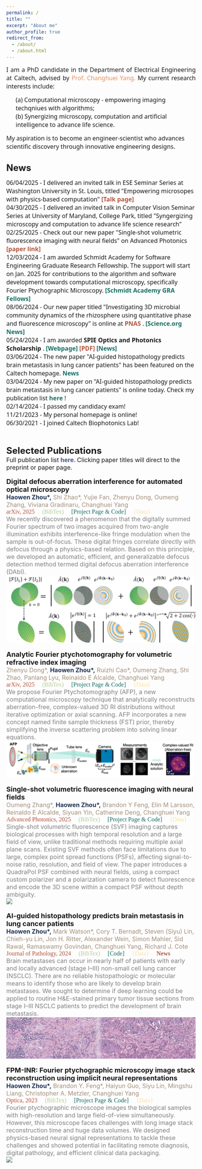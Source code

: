 ```yaml
---
permalink: /
title: ""
excerpt: "About me"
author_profile: true
redirect_from: 
  - /about/
  - /about.html
---
```

<html>
  <head>
    <link href='https://fonts.googleapis.com/css?family=Noto Sans' rel='stylesheet'>
    <style>
      div.pub {
        line-height: 120%;
      }

      .publication {
        <!-- display: grid; /* Use grid display for layout */
        grid-template-columns: 150px 1fr; /* Two columns: 150px for image, 1fr for text */ -->
        align-items: flex-start; /* Align items to the top */
        <!-- gap: 10px; /* Add some gap between image and text */ -->
        margin-bottom: 5px;
      }

      .publication-image {
        margin-right: 10px;
        width: 150px; /* Set a fixed width for the image container */
        height: 150px; /* Set a fixed height for the image container */
        overflow: hidden; /* Hide any overflowing content within the container */
      }

      .publication-image img {
        width: 100%; /* Ensure the image fills the container horizontally */
        height: 100%; /* Ensure the image fills the container vertically */
        object-fit: cover; /* Maintain aspect ratio and crop if necessary */
      }

      .publication-details {
        display: inline-block;
        vertical-align: top;
        flex-grow: 1; /* Expand to fill available space */
      }

      .clustermaps-widget{
        display: none;
      }
  </style>
  </head>
  <!-- Google tag (gtag.js) -->
  <script async src="https://www.googletagmanager.com/gtag/js?id=G-J4XRR1S1L4"></script>
  <script>
    window.dataLayer = window.dataLayer || [];
    function gtag(){dataLayer.push(arguments);}
    gtag('js', new Date());

    gtag('config', 'G-J4XRR1S1L4');
  </script>
<body>

<p align="justify">
  <font size="3" style="font-family: Noto Sans;">
    I am a PhD candidate in the Department of Electrical Engineering at Caltech, advised by 
    <a href="https://biophot.caltech.edu/" style="text-decoration: none;">
      <span style="color: #EC8F5E;"> Prof. Changhuei Yang.</span>
    </a>
    My current research interests include: 
    <br>
    <p style="margin-left: 25px;">
      (a) Computational microscopy - empowering imaging techqniues with algorithms; 
      <br>
      (b) Synergizing microscopy, computation and artificial intelligence to advance life science.
    </p> 
    My aspiration is to become an engineer-scientist who advances scientific discovery through innovative engineering designs.
  </font>
</p>

<br>
<font size="5">
  <strong>
    News
  </strong>
</font>
<br>
<font size="3" style="font-family: Noto Sans;">

  06/04/2025 - I delivered an invited talk in ESE Seminar Series at Washington University in St. Louis, titled "Empowering microsopes with physics-based computation" <a href="https://happenings.wustl.edu/event/ese-seminar-series-haowen-zhou" style="text-decoration: none;">
    <strong>
      <span style="color: #B2533E;">[Talk page]</span>
    </strong>
  </a>
  <br>
  04/30/2025 - I delivered an invited talk in Computer Vision Seminar Series at University of Maryland, College Park, titled "Syngergizing microscopy and computation to advance life science research" <!-- https://talks.cs.umd.edu/talks/4206 -->
  <br>
  02/25/2025 - Check out our new paper "Single-shot volumetric fluorescence imaging with neural fields" on Advanced Photonics <a href="https://doi.org/10.1117/1.AP.7.2.026001" style="text-decoration: none;">
    <strong>
      <span style="color: #B2533E;">[paper link]</span>
    </strong>
  </a>
  <br>
  12/03/2024 - I am awarded Schmidt Academy for Software Engineering Graduate Research Fellowship. The support will start on Jan. 2025 for contributions to the algorithm and software development towards computational microscopy, specifically Fourier Ptychographic Microscopy. 
  <a href="https://sase.caltech.edu/people/gra-fellows.html" style="text-decoration: none;">
    <strong>
      <span style="color: #186F65;">[Schmidt Academy GRA Fellows]</span>
    </strong>
  </a>
  <br>
  08/06/2024 - Our new paper titled "Investigating 3D microbial community dynamics of the rhizosphere using quantitative phase and fluorescence microscopy" is online at <a href="https://www.pnas.org/doi/abs/10.1073/pnas.2403122121" style="text-decoration: none;">
    <strong>
      <span style="color: #B2533E;">PNAS</span>
    </strong>
  </a>. 
  <a href="https://www.science.org/doi/10.1126/science.adt0513" style="text-decoration: none;">
    <strong>
      <span style="color: #186F65;">[Science.org News]</span>
    </strong>
  </a>
  <br>
  05/24/2024 - I am awarded <strong> SPIE Optics and Photonics Scholarship </strong>. <a href="https://spie.org/membership/student-hub/scholarships/optics-and-photonics-education-scholarships/current-winners#_=_" style="text-decoration: none;">
    <strong>
      <span style="color: #186F65;">[Webpage]</span>
    </strong>
    </a> 
  <a href="/files/Haowen Zhou PR24.pdf" style="text-decoration: none;">
    <strong>
      <span style="color: #B2533E;">[PDF]</span>
    </strong>
  </a>
  <a href="https://www.ee.caltech.edu/news/haowen-zhou-awarded-spie-optics-and-photonics-scholarship" style="text-decoration: none;">
    <strong>
      <span style="color: #186F65;">[News]</span>
    </strong>
  </a>
  <br> 
  03/06/2024 - The new paper "AI-guided histopathology predicts brain metastasis in lung cancer patients" has been featured on the Caltech homepage. <a href="https://www.caltech.edu/about/news/using-ai-to-predict-the-spread-of-lung-cancer/" style="text-decoration: none;">
    <strong>
      <span style="color: #186F65;">News</span>
    </strong>
    </a>
  <br>
  03/04/2024 - My new paper on "AI-guided histopathology predicts brain metastasis in lung cancer patients" is online today. Check my publication list <a href="https://hwzhou2020.github.io/publications/" style="text-decoration: none;">
    <strong>
      <span style="color: #186F65;">here</span>
    </strong>
    </a>!
  <br>
  02/14/2024 - I passed my candidacy exam!
  <br>
  11/21/2023 - My personal homepage is online!
  <br>
  06/30/2021 - I joined Caltech Biophotonics Lab! 
</font>

<br>
<br>
<font size="5">
  <strong>
    Selected Publications
  </strong>
</font>
<br>
<font size="3">
  Full publication list 
  <a href="https://hwzhou2020.github.io/publications/" style="text-decoration: none;">
    <strong>
      <span style="color: #435585;">here. </span>
    </strong>
  </a>
  Clicking paper titles will direct to the preprint or paper page.
</font>
<br>
<br>


<!-- pub 18 -->
<div class="publication">
  <!-- <div class="publication-image">
    <img src="https://raw.githubusercontent.com/hwzhou2020/hwzhou2020.github.io/master/_publications/FPM-INR.png" width="150" height="150">
  </div> -->
  <div class="publication-details">
    <font size="4">
      <a href="https://arxiv.org/abs/2507.10867" style="text-decoration: none;">
        <span style="color: #191717;">
          <strong>
            Digital defocus aberration interference for automated optical microscopy
          </strong>
        </span>
      </a>
    </font>
    <br>
    <font size="3">
      <span style="color: #A4907C;">
        <span style="color: #213555;"><strong>Haowen Zhou*,</strong></span> Shi Zhao*, Yujie Fan, Zhenyu Dong, Oumeng Zhang, Viviana Gradinaru, Changhuei Yang
      </span>
    </font>
    <br>
    <font size="3" style="font-family: 'Font', Calibri;">
      <a style="text-decoration: none;">
      <span style="color: #B2533E;">arXiv, 2025</span>
      </a>
      <a href="https://github.com/hwzhou2020/hwzhou2020.github.io/blob/master/_publications/DAbI.txt" style="text-decoration: none;">
        &nbsp; &nbsp;  <span style="color: #B5CB99;">(BibTex)</span>
      </a>
      <a href="https://hwzhou2020.github.io/DAbI-Web/" style="text-decoration: none;">
        &nbsp; &nbsp;  <span style="color: #186F65;">[Project Page & Code]</span>
      </a>
      <a href="https://osf.io/dvztc/" style="text-decoration: none;">
        &nbsp; &nbsp;  <span style="color: #FCE09B;">{Data}</span>
      </a>
    </font>
    <br>
    <font size="3">
      <span style="color: gray;">
        We recently discovered a phenomenon that the digitally summed Fourier spectrum of two images acquired from two-angle illumination exhibits interference-like fringe modulation when the sample is out-of-focus.
        These digital fringes correlate directly with defocus through a physics-based relation. Based on this principle, we developed an automatic, efficient, and generalizable defocus detection method termed digital defocus aberration interference (DAbI).
      </span>
    </font>
  </div>
</div>
<img src="https://raw.githubusercontent.com/hwzhou2020/hwzhou2020.github.io/master/images/DAbI_cover.png">
<br>
<br>

<!-- pub 18 -->
<div class="publication">
  <!-- <div class="publication-image">
    <img src="https://raw.githubusercontent.com/hwzhou2020/hwzhou2020.github.io/master/_publications/FPM-INR.png" width="150" height="150">
  </div> -->
  <div class="publication-details">
    <font size="4">
      <a href="https://arxiv.org/abs/2504.16247" style="text-decoration: none;">
        <span style="color: #191717;">
          <strong>
            Analytic Fourier ptychotomography for volumetric refractive index imaging
          </strong>
        </span>
      </a>
    </font>
    <br>
    <font size="3">
      <span style="color: #A4907C;">
        Zhenyu Dong*, <span style="color: #213555;"><strong>Haowen Zhou*,</strong></span> Ruizhi Cao*, Oumeng Zhang, Shi Zhao, Panlang Lyu, Reinaldo E Alcalde, Changhuei Yang
      </span>
    </font>
    <br>
    <font size="3" style="font-family: 'Font', Calibri;">
      <a style="text-decoration: none;">
      <span style="color: #B2533E;">arXiv, 2025</span>
      </a>
      <a href="https://github.com/hwzhou2020/hwzhou2020.github.io/blob/master/_publications/AFP.txt" style="text-decoration: none;">
        &nbsp; &nbsp;  <span style="color: #B5CB99;">(BibTex)</span>
      </a>
      <a href="https://mrdongzhenyu.github.io/AFP-Web/" style="text-decoration: none;">
        &nbsp; &nbsp;  <span style="color: #186F65;">[Project Page & Code]</span>
      </a>
      <a href="https://osf.io/f7tqa/" style="text-decoration: none;">
        &nbsp; &nbsp;  <span style="color: #FCE09B;">{Data}</span>
      </a>
    </font>
    <br>
    <font size="3">
      <span style="color: gray;">
        We propose Fourier Ptychotomography (AFP), a new computational microscopy technique that analytically reconstructs aberration-free, complex-valued 3D RI distributions without iterative optimization or axial scanning. AFP incorporates a new concept named finite sample thickness (FST) prior, thereby simplifying the inverse scattering problem into solving linear equations. 
      </span>
    </font>
  </div>
</div>
<img src="https://raw.githubusercontent.com/hwzhou2020/hwzhou2020.github.io/master/images/AFP_cover.png">

<br>
<br>

<!-- pub 17 -->
<div class="publication">
  <div class="publication-details">
    <font size="4">
      <a href="https://doi.org/10.1117/1.AP.7.2.026001" style="text-decoration: none;">
        <span style="color: #191717;">
          <strong>
            Single-shot volumetric fluorescence imaging with neural fields
          </strong>
        </span>
      </a>
    </font>
    <br>
    <font size="3">
      <span style="color: #A4907C;">
        Oumeng Zhang*, <span style="color: #213555;"><strong>Haowen Zhou*,</strong></span> Brandon Y Feng, Elin M Larsson, Reinaldo E Alcalde, Siyuan Yin, Catherine Deng, Changhuei Yang
      </span>
    </font>
    <br>
    <font size="3" style="font-family: 'Font', Calibri;">
      <a style="text-decoration: none;">
      <span style="color: #B2533E;">Advanced Photonics, 2025</span>
      </a>
      <a href="https://github.com/hwzhou2020/hwzhou2020.github.io/blob/master/_publications/SVF.txt" style="text-decoration: none;">
        &nbsp; &nbsp;  <span style="color: #B5CB99;">(BibTex)</span>
      </a>
      <a href="https://hwzhou2020.github.io/SVF-Web/" style="text-decoration: none;">
        &nbsp; &nbsp;  <span style="color: #186F65;">[Project Page & Code]</span>
      </a>
      <a href="https://osf.io/4a5ws/" style="text-decoration: none;">
        &nbsp; &nbsp;  <span style="color: #FCE09B;">{Data}</span>
      </a>
    </font>
    <br>
    <font size="3">
      <span style="color: gray;">
        Single-shot volumetric fluorescence (SVF) imaging captures biological processes with high temporal resolution and a large field of view, unlike traditional methods requiring multiple axial plane scans. Existing SVF methods often face limitations due to large, complex point spread functions (PSFs), affecting signal-to-noise ratio, resolution, and field of view. The paper introduces a QuadraPol PSF combined with neural fields, using a compact custom polarizer and a polarization camera to detect fluorescence and encode the 3D scene within a compact PSF without depth ambiguity. 
      </span>
    </font>
  </div>
</div>
<img src="https://raw.githubusercontent.com/hwzhou2020/hwzhou2020.github.io/master/images/SVF_cover.jpg">

<br>
<br>

<div class="publication">
  <div class="publication-details">
    <font size="4">
      <a href=" https://doi.org/10.1002/path.6263" style="text-decoration: none;">
        <span style="color: #191717;">
          <strong>
            AI-guided histopathology predicts brain metastasis in lung cancer patients
          </strong>
        </span>
      </a>
    </font>
    <br>
    <font size="3">
      <span style="color: #A4907C;">
        <span style="color: #213555;"><strong>Haowen Zhou*,</strong></span> Mark Watson*, Cory T. Bernadt, Steven (Siyu) Lin, Chieh-yu Lin, Jon H. Ritter, Alexander Wein, Simon Mahler, Sid Rawal, Ramaswamy Govindan, Changhuei Yang, Richard J. Cote
      </span>
    </font>
    <br>
    <font size="3" style="font-family: 'Font', Calibri;">
      <a style="text-decoration: none;">
        <span style="color: #B2533E;">Journal of Pathology, 2024</span>
      </a>
      <a href="https://github.com/hwzhou2020/hwzhou2020.github.io/blob/master/_publications/AI_NSCLC.txt" style="text-decoration: none;">
        &nbsp; &nbsp;  <span style="color: #B5CB99;">(BibTex)</span>
      </a>
      <a href="https://github.com/hwzhou2020/NSCLC_ResNet" style="text-decoration: none;">
        &nbsp; &nbsp;  <span style="color: #186F65;">[Code]</span>
      </a>
      <a href="https://doi.org/10.22002/dw66e-mbs82" style="text-decoration: none;">
        &nbsp; &nbsp;  <span style="color: #FCE09B;">{Data}</span>
      </a>
      <a href="https://www.caltech.edu/about/news/using-ai-to-predict-the-spread-of-lung-cancer/" style="text-decoration: none;">
      &nbsp; &nbsp;
      <strong>
        <span style="color: #B2533E;">News</span>
      </strong>
      </a>
    </font>
    <br>
    <font size="3">
      <span style="color: gray;">
        Brain metastases can occur in nearly half of patients with early and locally advanced (stage I–III) non-small cell lung cancer (NSCLC). There are no reliable histopathologic or molecular means to identify those who are likely to develop brain metastases. We sought to determine if deep learning could be applied to routine H&E-stained primary tumor tissue sections from stage I–III NSCLC patients to predict the development of brain metastasis.
      </span>
    </font>
  </div>
</div>
<img src="https://raw.githubusercontent.com/hwzhou2020/hwzhou2020.github.io/master/images/Jpath-cover.jpg">

<br>
<br>

<!-- pub 11 -->
<div class="publication">
  <div class="publication-details">
    <font size="4">
      <a href="https://doi.org/10.1364/OPTICA.505283" style="text-decoration: none;">
        <span style="color: #191717;">
          <strong>
            FPM-INR: Fourier ptychographic microscopy image stack reconstruction using implicit neural representations
          </strong>
        </span>
      </a>
    </font>
    <br>
    <font size="3">
      <span style="color: #A4907C;">
        <span style="color: #213555;"><strong>Haowen Zhou*,</strong></span> Brandon Y. Feng*, Haiyun Guo, Siyu Lin, Mingshu Liang, Christopher A. Metzler, Changhuei Yang
      </span>
    </font>
    <br>
    <font size="3" style="font-family: 'Font', Calibri;">
      <a style="text-decoration: none;">
      <span style="color: #B2533E;">Optica, 2023</span>
      </a>
      <a href="https://github.com/hwzhou2020/hwzhou2020.github.io/blob/master/_publications/FPM-INR.txt" style="text-decoration: none;">
        &nbsp; &nbsp;  <span style="color: #B5CB99;">(BibTex)</span>
      </a>
      <a href="https://hwzhou2020.github.io/FPM-INR-Web/" style="text-decoration: none;">
        &nbsp; &nbsp;  <span style="color: #186F65;">[Project Page & Code]</span>
      </a>
      <a href="https://doi.org/10.22002/7aer7-qhf77" style="text-decoration: none;">
        &nbsp; &nbsp;  <span style="color: #FCE09B;">{Data}</span>
      </a>
    </font>
    <br>
    <font size="3">
      <span style="color: gray;">
        Fourier ptychographic microscope images the biological samples with high-resolution and large field-of-view simultaneously. However, this microscope faces challenges with long image stack reconstruction time and huge data volumes. We designed physics-based neural signal representations to tackle these challenges and showed potential in facilitating remote diagnosis, digital pathology, and efficient clinical data packaging.
      </span>
    </font>
  </div>
</div>
<img src="https://raw.githubusercontent.com/hwzhou2020/hwzhou2020.github.io/master/images/FPM-INR-Cover.jpg">

<br>
<br>

<!-- <font size="5">
  <strong>
    Teaching
  </strong>
</font>
<br>
<font size="3">
  Caltech EE151 - Electromagnetic Engineering (Head TA for Spring 2024)
  <br>
</font>
<font size="3">
  <p style="margin-left: 25px;">
    <span style="color: gray;">
      Foundations of circuit theory-electric fields, magnetic fields, transmission lines, and Maxwell's equations, with engineering applications.
    </span>
  </p>
</font>

<!-- <font size="3">
  Caltech EE151 - Electromagnetic Engineering (Head TA for Spring 2023)
  <br>
</font>
<font size="3">
  <p style="margin-left: 25px;">
    <span style="color: gray;">
      Foundations of circuit theory-electric fields, magnetic fields, transmission lines, and Maxwell's equations, with engineering applications.
    </span>
  </p>
</font> -->

<!-- <br> -->

<div class="clustermaps-widget">
<script type='text/javascript' id='clustrmaps' src='//cdn.clustrmaps.com/map_v2.js?cl=ecf4d6&w=a&t=tt&d=_uUi94cpmcNCyRUHW_7GZIypCW8NCGmk_sE5ee3tpvc&co=265073&ct=ffffff&cmo=2d9596&cmn=9ad0c2'></script> 
</div>


<!-- https://clustrmaps.com/site/1bxh8 -->

<!-- <script type="text/javascript" src="//rf.revolvermaps.com/0/0/8.js?i=552rn9jpev6&amp;m=7&amp;c=186f65&amp;cr1=b5cb99&amp;f=arial&amp;l=49" async="async"></script> -->

